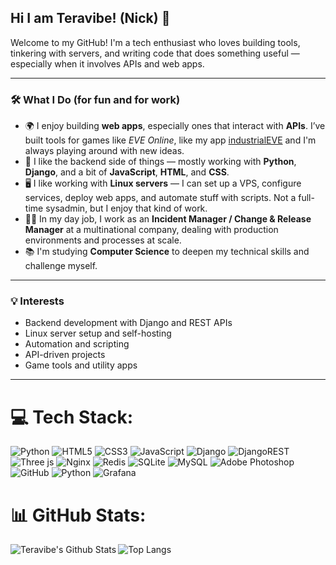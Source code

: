 ## Hi I am Teravibe! (Nick) 👋

Welcome to my GitHub! I'm a tech enthusiast who loves building tools, tinkering with servers, and writing code that does something useful — especially when it involves APIs and web apps.

---

### 🛠️ What I Do (for fun and for work)

- 🌍 I enjoy building **web apps**, especially ones that interact with **APIs**. I’ve built tools for games like *EVE Online*, like my app [industrialEVE](https://industrialeve.com/) and I'm always playing around with new ideas.
- 🧰 I like the backend side of things — mostly working with **Python**, **Django**, and a bit of **JavaScript**, **HTML**, and **CSS**.
- 🖥️ I like working with **Linux servers** — I can set up a VPS, configure services, deploy web apps, and automate stuff with scripts. Not a full-time sysadmin, but I enjoy that kind of work.
- 👨‍💼 In my day job, I work as an **Incident Manager / Change & Release Manager** at a multinational company, dealing with production environments and processes at scale.
- 📚 I'm studying **Computer Science** to deepen my technical skills and challenge myself.

---

### 💡 Interests

- Backend development with Django and REST APIs
- Linux server setup and self-hosting
- Automation and scripting
- API-driven projects
- Game tools and utility apps

---

# 💻 Tech Stack:
![Python](https://img.shields.io/badge/python-3670A0?style=for-the-badge&logo=python&logoColor=ffdd54) ![HTML5](https://img.shields.io/badge/html5-%23E34F26.svg?style=for-the-badge&logo=html5&logoColor=white) ![CSS3](https://img.shields.io/badge/css3-%231572B6.svg?style=for-the-badge&logo=css3&logoColor=white) ![JavaScript](https://img.shields.io/badge/javascript-%23323330.svg?style=for-the-badge&logo=javascript&logoColor=%23F7DF1E)
 ![Django](https://img.shields.io/badge/django-%23092E20.svg?style=for-the-badge&logo=django&logoColor=white) ![DjangoREST](https://img.shields.io/badge/DJANGO-REST-ff1709?style=for-the-badge&logo=django&logoColor=white&color=ff1709&labelColor=gray) ![Three js](https://img.shields.io/badge/threejs-black?style=for-the-badge&logo=three.js&logoColor=white) ![Nginx](https://img.shields.io/badge/nginx-%23009639.svg?style=for-the-badge&logo=nginx&logoColor=white) ![Redis](https://img.shields.io/badge/redis-%23DD0031.svg?style=for-the-badge&logo=redis&logoColor=white) ![SQLite](https://img.shields.io/badge/sqlite-%2307405e.svg?style=for-the-badge&logo=sqlite&logoColor=white) ![MySQL](https://img.shields.io/badge/mysql-4479A1.svg?style=for-the-badge&logo=mysql&logoColor=white) ![Adobe Photoshop](https://img.shields.io/badge/adobe%20photoshop-%2331A8FF.svg?style=for-the-badge&logo=adobe%20photoshop&logoColor=white) ![GitHub](https://img.shields.io/badge/github-%23121011.svg?style=for-the-badge&logo=github&logoColor=white) ![Python](https://img.shields.io/badge/python-3670A0?style=for-the-badge&logo=python&logoColor=ffdd54) ![Grafana](https://img.shields.io/badge/grafana-%23F46800.svg?style=for-the-badge&logo=grafana&logoColor=white)
# 📊 GitHub Stats:

<img align="left" alt="Teravibe's Github Stats" src="https://github-readme-stats-ujms-nikos-projects-c743d99d.vercel.app/api?username=Teravibes&theme=radical&include_all_commits=true&hide=stars&show_icons=true" />

![Top Langs](https://github-readme-stats-ujms-nikos-projects-c743d99d.vercel.app/api/top-langs/?username=Teravibes&layout=compact&theme=radical)
